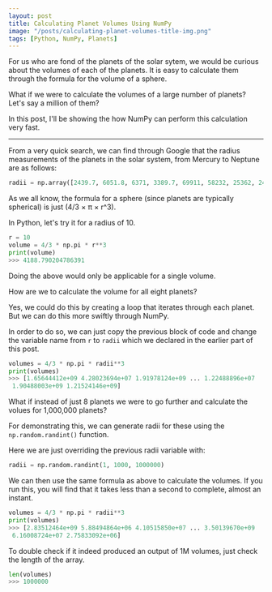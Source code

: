 ```yaml
---
layout: post
title: Calculating Planet Volumes Using NumPy
image: "/posts/calculating-planet-volumes-title-img.png"
tags: [Python, NumPy, Planets]
---
```


For us who are fond of the planets of the solar sytem, we would be curious about the volumes of each of the planets. It is easy to calculate them through the formula for the volume of a sphere.

What if we were to calculate the volumes of a large number of planets? Let's say a million of them?

In this post, I'll be showing the how NumPy can perform this calculation very fast.

---

From a very quick search, we can find through Google that the radius measurements of the planets in the solar system, from Mercury to Neptune are as follows:

```python
radii = np.array([2439.7, 6051.8, 6371, 3389.7, 69911, 58232, 25362, 24622])
```

As we all know, the formula for a sphere (since planets are typically spherical) is just (4/3 × π × r^3).

In Python, let's try it for a radius of 10.

```python
r = 10
volume = 4/3 * np.pi * r**3
print(volume)
>>> 4188.790204786391
```

Doing the above would only be applicable for a single volume.

How are we to calculate the volume for all eight planets?

Yes, we could do this by creating a loop that iterates through each planet. But we can do this more swiftly through NumPy.

In order to do so, we can just copy the previous block of code and change the variable name from ```r``` to ```radii``` which we declared in the earlier part of this post.

```python
volumes = 4/3 * np.pi * radii**3
print(volumes)
>>> [1.65644412e+09 4.28023694e+07 1.91978124e+09 ... 1.22488896e+07
 1.90488003e+09 1.21524146e+09]
```

What if instead of just 8 planets we were to go further and calculate the volues for 1,000,000 planets?

For demonstrating this, we can generate radii for these using the ```np.random.randint()``` function.

Here we are just overriding the previous radii variable with:

```python
radii = np.random.randint(1, 1000, 1000000)
```

We can then use the same formula as above to calculate the volumes. If you run this, you will find that it takes less than a second to complete, almost an instant.

```python
volumes = 4/3 * np.pi * radii**3
print(volumes)
>>> [2.83512464e+09 5.88494864e+06 4.10515850e+07 ... 3.50139670e+09
 6.16008724e+07 2.75833092e+06]
```

To double check if it indeed produced an output of 1M volumes, just check the length of the array.

```python
len(volumes)
>>> 1000000
```
